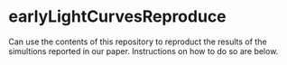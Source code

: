 # earlyLightCurvesReproduce

Can use the contents of this repository to reproduct the results of the simultions reported in our paper. Instructions on how to do so are below.

